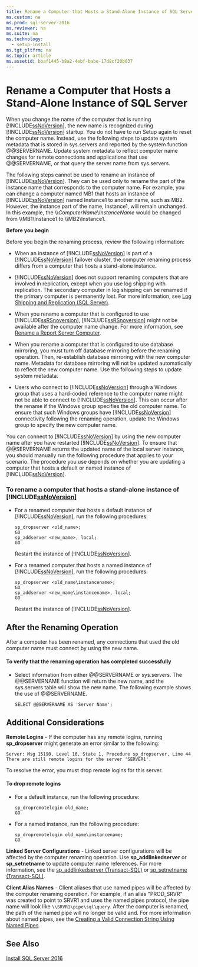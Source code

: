 ```yaml
---
title: Rename a Computer that Hosts a Stand-Alone Instance of SQL Server
ms.custom: na
ms.prod: sql-server-2016
ms.reviewer: na
ms.suite: na
ms.technology: 
  - setup-install
ms.tgt_pltfrm: na
ms.topic: article
ms.assetid: bbaf1445-b8a2-4ebf-babe-17d8cf20b037
---
```

# Rename a Computer that Hosts a Stand-Alone Instance of SQL Server
  When you change the name of the computer that is running [!INCLUDE[ssNoVersion](../../Topics/TopicNameContainA/includes/ssNoVersion_md.md)], the new name is recognized during [!INCLUDE[ssNoVersion](../../Topics/TopicNameContainA/includes/ssNoVersion_md.md)] startup. You do not have to run Setup again to reset the computer name. Instead, use the following steps to update system metadata that is stored in sys.servers and reported by the system function @@SERVERNAME. Update system metadata to reflect computer name changes for remote connections and applications that use @@SERVERNAME, or that query the server name from sys.servers.  
  
 The following steps cannot be used to rename an instance of [!INCLUDE[ssNoVersion](../../Topics/TopicNameContainA/includes/ssNoVersion_md.md)]. They can be used only to rename the part of the instance name that corresponds to the computer name. For example, you can change a computer named MB1 that hosts an instance of [!INCLUDE[ssNoVersion](../../Topics/TopicNameContainA/includes/ssNoVersion_md.md)] named Instance1 to another name, such as MB2. However, the instance part of the name, Instance1, will remain unchanged. In this example, the \\\\*ComputerName*\\*InstanceName* would be changed from \\\MB1\Instance1 to \\\MB2\Instance1.  
  
 **Before you begin**  
  
 Before you begin the renaming process, review the following information:  
  
-   When an instance of [!INCLUDE[ssNoVersion](../../Topics/TopicNameContainA/includes/ssNoVersion_md.md)] is part of a [!INCLUDE[ssNoVersion](../../Topics/TopicNameContainA/includes/ssNoVersion_md.md)] failover cluster, the computer renaming process differs from a computer that hosts a stand-alone instance.  
  
-   [!INCLUDE[ssNoVersion](../../Topics/TopicNameContainA/includes/ssNoVersion_md.md)] does not support renaming computers that are involved in replication, except when you use log shipping with replication. The secondary computer in log shipping can be renamed if the primary computer is permanently lost. For more information, see [Log Shipping and Replication &#40;SQL Server&#41;](../../Topics/TopicNameNotContainA/Log-Shipping-and-Replication--SQL-Server-.md).  
  
-   When you rename a computer that is configured to use [!INCLUDE[ssRSnoversion](../../Topics/TopicNameContainA/includes/ssRSnoversion_md.md)], [!INCLUDE[ssRSnoversion](../../Topics/TopicNameContainA/includes/ssRSnoversion_md.md)] might not be available after the computer name change. For more information, see [Rename a Report Server Computer](../../Topics/TopicNameContainA/Rename-a-Report-Server-Computer.md).  
  
-   When you rename a computer that is configured to use database mirroring, you must turn off database mirroring before the renaming operation. Then, re-establish database mirroring with the new computer name. Metadata for database mirroring will not be updated automatically to reflect the new computer name. Use the following steps to update system metadata.  
  
-   Users who connect to [!INCLUDE[ssNoVersion](../../Topics/TopicNameContainA/includes/ssNoVersion_md.md)] through a Windows group that uses a hard-coded reference to the computer name might not be able to connect to [!INCLUDE[ssNoVersion](../../Topics/TopicNameContainA/includes/ssNoVersion_md.md)]. This can occur after the rename if the Windows group specifies the old computer name. To ensure that such Windows groups have [!INCLUDE[ssNoVersion](../../Topics/TopicNameContainA/includes/ssNoVersion_md.md)] connectivity following the renaming operation, update the Windows group to specify the new computer name.  
  
 You can connect to [!INCLUDE[ssNoVersion](../../Topics/TopicNameContainA/includes/ssNoVersion_md.md)] by using the new computer name after you have restarted [!INCLUDE[ssNoVersion](../../Topics/TopicNameContainA/includes/ssNoVersion_md.md)]. To ensure that @@SERVERNAME returns the updated name of the local server instance, you should manually run the following procedure that applies to your scenario. The procedure you use depends on whether you are updating a computer that hosts a default or named instance of [!INCLUDE[ssNoVersion](../../Topics/TopicNameContainA/includes/ssNoVersion_md.md)].  
  
### To rename a computer that hosts a stand-alone instance of [!INCLUDE[ssNoVersion](../../Topics/TopicNameContainA/includes/ssNoVersion_md.md)]  
  
-   For a renamed computer that hosts a default instance of [!INCLUDE[ssNoVersion](../../Topics/TopicNameContainA/includes/ssNoVersion_md.md)], run the following procedures:  
  
    ```  
    sp_dropserver <old_name>;  
    GO  
    sp_addserver <new_name>, local;  
    GO  
    ```  
  
     Restart the instance of [!INCLUDE[ssNoVersion](../../Topics/TopicNameContainA/includes/ssNoVersion_md.md)].  
  
-   For a renamed computer that hosts a named instance of [!INCLUDE[ssNoVersion](../../Topics/TopicNameContainA/includes/ssNoVersion_md.md)], run the following procedures:  
  
    ```  
    sp_dropserver <old_name\instancename>;  
    GO  
    sp_addserver <new_name\instancename>, local;  
    GO  
    ```  
  
     Restart the instance of [!INCLUDE[ssNoVersion](../../Topics/TopicNameContainA/includes/ssNoVersion_md.md)].  
  
## After the Renaming Operation  
 After a computer has been renamed, any connections that used the old computer name must connect by using the new name.  
  
#### To verify that the renaming operation has completed successfully  
  
-   Select information from either @@SERVERNAME or sys.servers. The @@SERVERNAME function will return the new name, and the sys.servers table will show the new name. The following example shows the use of @@SERVERNAME.  
  
    ```  
    SELECT @@SERVERNAME AS 'Server Name';  
    ```  
  
## Additional Considerations  
 **Remote Logins** - If the computer has any remote logins, running **sp_dropserver** might generate an error similar to the following:  
  
 `Server: Msg 15190, Level 16, State 1, Procedure sp_dropserver, Line 44 There are still remote logins for the server 'SERVER1'.`  
  
 To resolve the error, you must drop remote logins for this server.  
  
#### To drop remote logins  
  
-   For a default instance, run the following procedure:  
  
    ```  
    sp_dropremotelogin old_name;  
    GO  
    ```  
  
-   For a named instance, run the following procedure:  
  
    ```  
    sp_dropremotelogin old_name\instancename;  
    GO  
    ```  
  
 **Linked Server Configurations** - Linked server configurations will be affected by the computer renaming operation. Use **sp_addlinkedserver** or **sp_setnetname** to update computer name references. For more information, see the [sp_addlinkedserver &#40;Transact-SQL&#41;](../Topic/sp_addlinkedserver%20\(Transact-SQL\).md) or [sp_setnetname &#40;Transact-SQL&#41;](../Topic/sp_setnetname%20\(Transact-SQL\).md).  
  
 **Client Alias Names** - Client aliases that use named pipes will be affected by the computer renaming operation. For example, if an alias "PROD_SRVR" was created to point to SRVR1 and uses the named pipes protocol, the pipe name will look like `\\SRVR1\pipe\sql\query`. After the computer is renamed, the path of the named pipe will no longer be valid and. For more information about named pipes, see the [Creating a Valid Connection String Using Named Pipes](http://go.microsoft.com/fwlink/?LinkId=111063).  
  
## See Also  
 [Install SQL Server 2016](../../Topics/TopicNameNotContainA/Install-SQL-Server-2016.md)  
  
  
